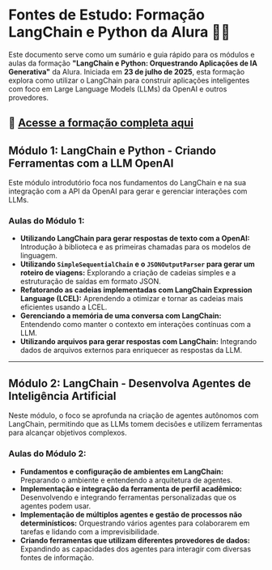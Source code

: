 # Fontes de Estudo: Formação LangChain e Python da Alura 🐍🤖

Este documento serve como um sumário e guia rápido para os módulos e aulas da formação **"LangChain e Python: Orquestrando Aplicações de IA Generativa"** da Alura. Iniciada em **23 de julho de 2025**, esta formação explora como utilizar o LangChain para construir aplicações inteligentes com foco em Large Language Models (LLMs) da OpenAI e outros provedores.

🔗 [Acesse a formação completa aqui](https://cursos.alura.com.br/formacao-langchain-orquestrando-aplicacoes-ia-generativa)
---

## Módulo 1: LangChain e Python - Criando Ferramentas com a LLM OpenAI

Este módulo introdutório foca nos fundamentos do LangChain e na sua integração com a API da OpenAI para gerar e gerenciar interações com LLMs.

### Aulas do Módulo 1:

* **Utilizando LangChain para gerar respostas de texto com a OpenAI:** Introdução à biblioteca e as primeiras chamadas para os modelos de linguagem.
* **Utilizando `SimpleSequentialChain` e o `JSONOutputParser` para gerar um roteiro de viagens:** Explorando a criação de cadeias simples e a estruturação de saídas em formato JSON.
* **Refatorando as cadeias implementadas com LangChain Expression Language (LCEL):** Aprendendo a otimizar e tornar as cadeias mais eficientes usando a LCEL.
* **Gerenciando a memória de uma conversa com LangChain:** Entendendo como manter o contexto em interações contínuas com a LLM.
* **Utilizando arquivos para gerar respostas com LangChain:** Integrando dados de arquivos externos para enriquecer as respostas da LLM.
---

## Módulo 2: LangChain - Desenvolva Agentes de Inteligência Artificial

Neste módulo, o foco se aprofunda na criação de agentes autônomos com LangChain, permitindo que as LLMs tomem decisões e utilizem ferramentas para alcançar objetivos complexos.

### Aulas do Módulo 2:

* **Fundamentos e configuração de ambientes em LangChain:** Preparando o ambiente e entendendo a arquitetura de agentes.
* **Implementação e integração da ferramenta de perfil acadêmico:** Desenvolvendo e integrando ferramentas personalizadas que os agentes podem usar.
* **Implementação de múltiplos agentes e gestão de processos não determinísticos:** Orquestrando vários agentes para colaborarem em tarefas e lidando com a imprevisibilidade.
* **Criando ferramentas que utilizam diferentes provedores de dados:** Expandindo as capacidades dos agentes para interagir com diversas fontes de informação.
